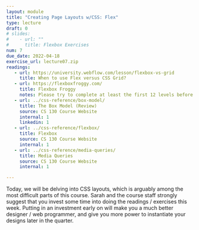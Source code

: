 ```yaml
---
layout: module
title: "Creating Page Layouts w/CSS: Flex"
type: lecture
draft: 0
# slides:
#    - url: ""
#      title: Flexbox Exercises
num: 7
due_date: 2022-04-18
exercise_url: lecture07.zip
readings:
   - url: https://university.webflow.com/lesson/flexbox-vs-grid
     title: When to use Flex versus CSS Grid?
   - url: https://flexboxfroggy.com/
     title: Flexbox Froggy
     notes: Please try to complete at least the first 12 levels before class!
   - url: ../css-reference/box-model/
     title: The Box Model (Review)
     source: CS 130 Course Website
     internal: 1
     linkedin: 1
   - url: ../css-reference/flexbox/
     title: Flexbox
     source: CS 130 Course Website
     internal: 1
   - url: ../css-reference/media-queries/
     title: Media Queries
     source: CS 130 Course Website
     internal: 1

---
```


Today, we will be delving into CSS layouts, which is arguably among the most difficult parts of this course. Sarah and the course staff strongly suggest that you invest some time into doing the readings / exercises this week. Putting in an investment early on will make you a much better designer / web programmer, and give you more power to instantiate your designs later in the quarter.